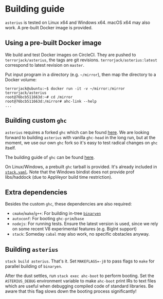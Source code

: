 # Building guide

`asterius` is tested on Linux x64 and Windows x64. macOS x64 may also work. A pre-built Docker image is provided.

## Using a pre-built Docker image

We build and test Docker images on CircleCI. They are pushed to `terrorjack/asterius`, the tags are git revisions. `terrorjack/asterius:latest` correspond to latest revision on `master`.

Put input program in a directory (e.g. `~/mirror`), then map the directory to a Docker volume:

```
terrorjack@ubuntu:~$ docker run -it -v ~/mirror:/mirror terrorjack/asterius
root@76bcb511663d:~# cd /mirror
root@76bcb511663d:/mirror# ahc-link --help
...
```

## Building custom `ghc`

`asterius` requires a forked `ghc` which can be found [here](https://github.com/TerrorJack/ghc/tree/asterius). We are looking forward to building `asterius` with vanilla `ghc-head` in the long run, but at the moment, we use our own `ghc` fork so it's easy to test radical changes on `ghc` itself.

The building guide of `ghc` can be found [here](https://ghc.haskell.org/trac/ghc/wiki/Building).

On Linux/Windows, a prebuilt `ghc` tarball is provided. It's already included in [`stack.yaml`](https://github.com/tweag/asterius/blob/master/stack.yaml). Note that the Windows bindist does not provide prof libs/haddock (due to AppVeyor build time restriction).

## Extra dependencies

Besides the custom `ghc`, these dependencies are also required:

- `cmake`/`make`/`g++`: For building in-tree [`binaryen`](https://github.com/WebAssembly/binaryen)
- `autoconf`: For booting `ghc-prim`/`base`
- `nodejs`: For running tests. Ensure the latest version is used, since we rely on some recent V8 experimental features (e.g. BigInt support)
- `stack`: Someday `cabal` may also work, no specific obstacles anyway.

## Building `asterius`

`stack build asterius`. That's it. Set `MAKEFLAGS=-j8` to pass flags to `make` for parallel building of `binaryen`.

After the dust settles, run `stack exec ahc-boot` to perform booting. Set the `ASTERIUS_DEBUG` environment variable to make `ahc-boot` print IRs to text files which are useful when debugging compiled code of standard libraries. Be aware that this flag slows down the booting process significantly!
